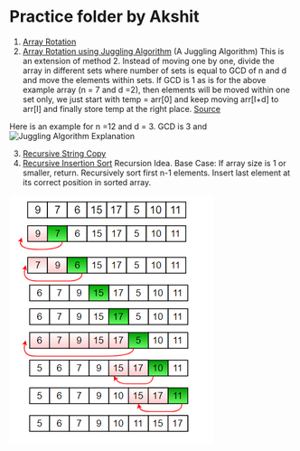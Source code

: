 # Practice folder by Akshit

1. [Array Rotation](ArrayRotation.java)
2. [Array Rotation using Juggling Algorithm]('JugglingAlgorithm.java')
(A Juggling Algorithm)
This is an extension of method 2. Instead of moving one by one, divide the array in different sets
where number of sets is equal to GCD of n and d and move the elements within sets.
If GCD is 1 as is for the above example array (n = 7 and d =2), then elements will be moved within one set only, we just start with temp = arr[0] and keep moving arr[I+d] to arr[I] and finally store temp at the right place.
[Source](https://www.geeksforgeeks.org/array-rotation/)

Here is an example for n =12 and d = 3. GCD is 3 and 
![Juggling Algorithm Explanation](/References/juggling.png)


<!-- https://www.geeksforgeeks.org/array-data-structure/ -->
<!-- https://www.geeksforgeeks.org/string-data-structure/ -->
3. [Recursive String Copy](StringCopy.java)
4. [Recursive Insertion Sort](RecursiveInsertionSort.java)
Recursion Idea.
Base Case: If array size is 1 or smaller, return.
Recursively sort first n-1 elements.
Insert last element at its correct position in sorted array.

![Insertion](References/insertion.png)
